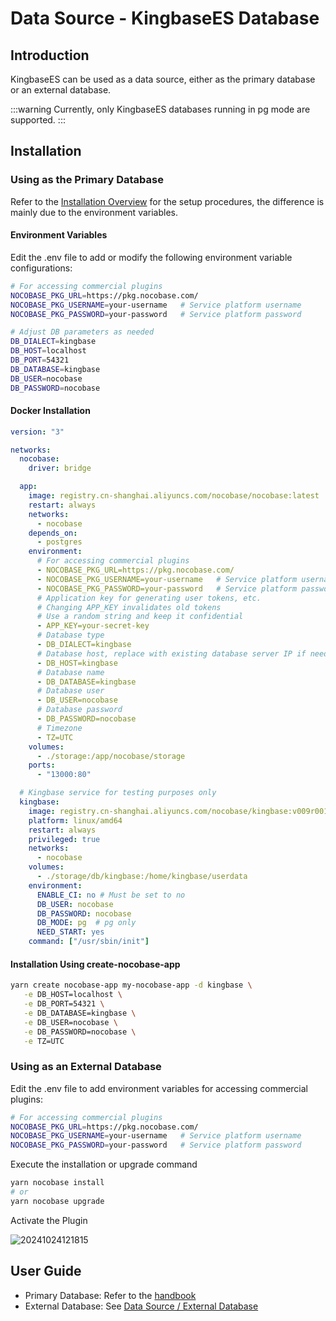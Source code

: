 # Data Source - KingbaseES Database

<PluginInfo licenseBundled="true" name="data-source-kingbase"></PluginInfo>

## Introduction

KingbaseES can be used as a data source, either as the primary database or an external database.

:::warning
Currently, only KingbaseES databases running in pg mode are supported.
:::

## Installation

### Using as the Primary Database

Refer to the [Installation Overview](/welcome/getting-started/installation) for the setup procedures, the difference is mainly due to the environment variables.

#### Environment Variables

Edit the .env file to add or modify the following environment variable configurations:

```bash
# For accessing commercial plugins
NOCOBASE_PKG_URL=https://pkg.nocobase.com/
NOCOBASE_PKG_USERNAME=your-username   # Service platform username
NOCOBASE_PKG_PASSWORD=your-password   # Service platform password

# Adjust DB parameters as needed
DB_DIALECT=kingbase
DB_HOST=localhost
DB_PORT=54321
DB_DATABASE=kingbase
DB_USER=nocobase
DB_PASSWORD=nocobase
```

#### Docker Installation

```yml
version: "3"

networks:
  nocobase:
    driver: bridge

  app:
    image: registry.cn-shanghai.aliyuncs.com/nocobase/nocobase:latest
    restart: always
    networks:
      - nocobase
    depends_on:
      - postgres
    environment:
      # For accessing commercial plugins
      - NOCOBASE_PKG_URL=https://pkg.nocobase.com/
      - NOCOBASE_PKG_USERNAME=your-username   # Service platform username
      - NOCOBASE_PKG_PASSWORD=your-password   # Service platform password
      # Application key for generating user tokens, etc.
      # Changing APP_KEY invalidates old tokens
      # Use a random string and keep it confidential
      - APP_KEY=your-secret-key
      # Database type
      - DB_DIALECT=kingbase
      # Database host, replace with existing database server IP if needed
      - DB_HOST=kingbase
      # Database name
      - DB_DATABASE=kingbase
      # Database user
      - DB_USER=nocobase
      # Database password
      - DB_PASSWORD=nocobase
      # Timezone
      - TZ=UTC
    volumes:
      - ./storage:/app/nocobase/storage
    ports:
      - "13000:80"

  # Kingbase service for testing purposes only
  kingbase:
    image: registry.cn-shanghai.aliyuncs.com/nocobase/kingbase:v009r001c001b0030_single_x86
    platform: linux/amd64
    restart: always
    privileged: true
    networks:
      - nocobase
    volumes:
      - ./storage/db/kingbase:/home/kingbase/userdata
    environment:
      ENABLE_CI: no # Must be set to no
      DB_USER: nocobase
      DB_PASSWORD: nocobase
      DB_MODE: pg  # pg only
      NEED_START: yes
    command: ["/usr/sbin/init"]
```

#### Installation Using create-nocobase-app

```bash
yarn create nocobase-app my-nocobase-app -d kingbase \
   -e DB_HOST=localhost \
   -e DB_PORT=54321 \
   -e DB_DATABASE=kingbase \
   -e DB_USER=nocobase \
   -e DB_PASSWORD=nocobase \
   -e TZ=UTC
```

### Using as an External Database

Edit the .env file to add environment variables for accessing commercial plugins:

```bash
# For accessing commercial plugins
NOCOBASE_PKG_URL=https://pkg.nocobase.com/
NOCOBASE_PKG_USERNAME=your-username   # Service platform username
NOCOBASE_PKG_PASSWORD=your-password   # Service platform password
```

Execute the installation or upgrade command

```bash
yarn nocobase install
# or
yarn nocobase upgrade
```

Activate the Plugin

![20241024121815](https://static-docs.nocobase.com/20241024121815.png)

## User Guide

- Primary Database: Refer to the [handbook](/handbook)
- External Database: See [Data Source / External Database](/handbook/data-source-manager/external-database)
